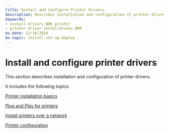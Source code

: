 ```yaml
---
title: Install and Configure Printer Drivers
description: Describes installation and configuration of printer drivers.
keywords:
- install drivers WDK printer
- printer driver installations WDK
ms.date: 12/18/2024
ms.topic: install-set-up-deploy
---
```


# Install and configure printer drivers

This section describes installation and configuration of printer drivers.

It includes the following topics:

[Printer installation basics](printer-installation-basics.md)

[Plug and Play for printers](plug-and-play-for-printers.md)

[Install printers over a network](installing-printers-over-a-network.md)

[Printer configuration](printer-configuration.md)
